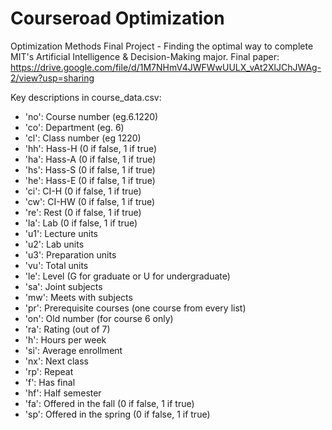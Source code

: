 # Courseroad Optimization
Optimization Methods Final Project - Finding the optimal way to complete MIT's Artificial Intelligence & Decision-Making major.
Final paper: https://drive.google.com/file/d/1M7NHmV4JWFWwUULX_vAt2XlJChJWAg-2/view?usp=sharing

Key descriptions in course_data.csv:

- 'no': Course number (eg.6.1220)
- 'co': Department (eg. 6)
- 'cl': Class number (eg 1220)
- 'hh': Hass-H (0 if false, 1 if true)
- 'ha': Hass-A (0 if false, 1 if true)
- 'hs': Hass-S (0 if false, 1 if true)
- 'he': Hass-E (0 if false, 1 if true)
- 'ci': CI-H (0 if false, 1 if true)
- 'cw': CI-HW (0 if false, 1 if true)
- 're': Rest (0 if false, 1 if true)
- 'la': Lab (0 if false, 1 if true)
- 'u1': Lecture units
- 'u2': Lab units
- 'u3': Preparation units
- 'vu': Total units
- 'le': Level (G for graduate or U for undergraduate)
- 'sa': Joint subjects
- 'mw': Meets with subjects
- 'pr': Prerequisite courses (one course from every list)
- 'on': Old number (for course 6 only)
- 'ra': Rating (out of 7)
- 'h': Hours per week
- 'si': Average enrollment
- 'nx': Next class
- 'rp': Repeat
- 'f': Has final
- 'hf': Half semester
- 'fa': Offered in the fall (0 if false, 1 if true)
- 'sp': Offered in the spring (0 if false, 1 if true)

  
